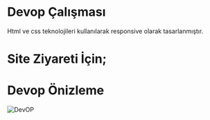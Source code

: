 # Devop Çalışması

Html ve css teknolojileri kullanılarak responsive olarak tasarlanmıştır.

# Site Ziyareti İçin;


# Devop Önizleme


![DevOP](https://github.com/IbrahimBooz/Devop/assets/109763478/29a51f58-c723-4be8-ab33-747abf305575)
